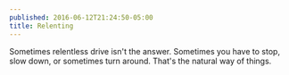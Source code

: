 ```yaml
---
published: 2016-06-12T21:24:50-05:00
title: Relenting
---
```

Sometimes relentless drive isn't the answer. Sometimes you have to stop, slow down, or sometimes turn around. That's the natural way of things.